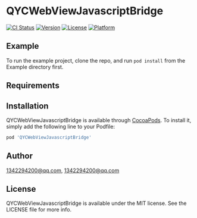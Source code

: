 # QYCWebViewJavascriptBridge

[![CI Status](https://img.shields.io/travis/1342294200@qq.com/QYCWebViewJavascriptBridge.svg?style=flat)](https://travis-ci.org/1342294200@qq.com/QYCWebViewJavascriptBridge)
[![Version](https://img.shields.io/cocoapods/v/QYCWebViewJavascriptBridge.svg?style=flat)](https://cocoapods.org/pods/QYCWebViewJavascriptBridge)
[![License](https://img.shields.io/cocoapods/l/QYCWebViewJavascriptBridge.svg?style=flat)](https://cocoapods.org/pods/QYCWebViewJavascriptBridge)
[![Platform](https://img.shields.io/cocoapods/p/QYCWebViewJavascriptBridge.svg?style=flat)](https://cocoapods.org/pods/QYCWebViewJavascriptBridge)

## Example

To run the example project, clone the repo, and run `pod install` from the Example directory first.

## Requirements

## Installation

QYCWebViewJavascriptBridge is available through [CocoaPods](https://cocoapods.org). To install
it, simply add the following line to your Podfile:

```ruby
pod 'QYCWebViewJavascriptBridge'
```

## Author

1342294200@qq.com, 1342294200@qq.com

## License

QYCWebViewJavascriptBridge is available under the MIT license. See the LICENSE file for more info.
